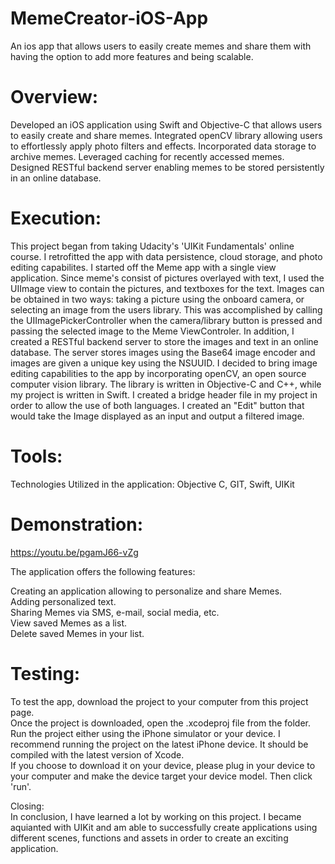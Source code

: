 # MemeCreator-iOS-App
An ios app that allows users to easily create memes and share them with having the option to add more features and being scalable.  
# Overview: 
Developed an iOS application using Swift and Objective-C that allows users to easily create and share memes. Integrated openCV
library allowing users to effortlessly apply photo filters and effects. Incorporated data storage to archive memes. Leveraged caching for recently
accessed memes. Designed RESTful backend server enabling memes to be stored persistently in an online database.
# Execution: 
This project began from taking Udacity's 'UIKit Fundamentals' online course. I retrofitted the app with data persistence, cloud
storage, and photo editing capabilites. I started off the Meme app with a single view application. Since meme's consist of pictures overlayed with
text, I used the UIImage view to contain the pictures, and textboxes for the text. Images can be obtained in two ways: taking a picture using the
onboard camera, or selecting an image from the users library. This was accomplished by calling the UIImagePickerController when the
camera/library button is pressed and passing the selected image to the Meme ViewControler.
In addition, I created a RESTful backend server to store the images and text in an online database. The server stores images using the Base64
image encoder and images are given a unique key using the NSUUID. I decided to bring image editing capabilities to the app by incorporating
openCV, an open source computer vision library. The library is written in Objective-C and C++, while my project is written in Swift. I created a
bridge header file in my project in order to allow the use of both languages. I created an "Edit" button that would take the Image displayed as an
input and output a filtered image. 
# Tools: 
Technologies Utilized in the application: Objective C, GIT, Swift, UIKit


# Demonstration: 
https://youtu.be/pgamJ66-vZg

The application offers the following features: <br>

Creating an application allowing to personalize and share Memes. <br/>
Adding personalized text. <br/>
Sharing Memes via SMS, e-mail, social media, etc. <br/>
View saved Memes as a list. <br/>
Delete saved Memes in your list. <br/>

# Testing: <br/>

To test the app, download the project to your computer from this project page. <br/>
Once the project is downloaded, open the .xcodeproj file from the folder. <br/>
Run the project either using the iPhone simulator or your device. I recommend running the project on the latest iPhone device. It should be compiled with the latest version of Xcode. <br/>
If you choose to download it on your device, please plug in your device to your computer and make the device target your device model. Then click 'run'. <br/>

Closing: <br/>
In conclusion, I have learned a lot by working on this project. I became aquianted with UIKit and am able to successfully create applications using different scenes, functions and assets in order to create an exciting application.
